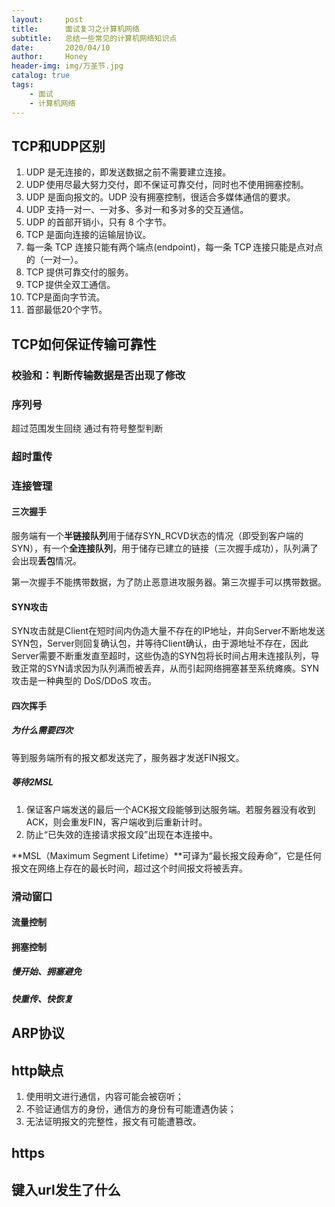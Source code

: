 ```yaml
---
layout:     post
title:      面试复习之计算机网络
subtitle:   总结一些常见的计算机网络知识点
date:       2020/04/10
author:     Honey				
header-img: img/万圣节.jpg
catalog: true 						
tags:
    - 面试
    - 计算机网络
---
```


## TCP和UDP区别

1. UDP 是无连接的，即发送数据之前不需要建立连接。
2. UDP 使用尽最大努力交付，即不保证可靠交付，同时也不使用拥塞控制。
3. UDP 是面向报文的。UDP 没有拥塞控制，很适合多媒体通信的要求。
4. UDP 支持一对一、一对多、多对一和多对多的交互通信。
5. UDP 的首部开销小，只有 8 个字节。
6. TCP 是面向连接的运输层协议。
7. 每一条 TCP 连接只能有两个端点(endpoint)，每一条 TCP 连接只能是点对点的（一对一）。
8. TCP 提供可靠交付的服务。
9. TCP 提供全双工通信。
10. TCP是面向字节流。  
11. 首部最低20个字节。

## TCP如何保证传输可靠性

### 校验和：判断传输数据是否出现了修改

### 序列号

超过范围发生回绕
通过有符号整型判断

### 超时重传

### 连接管理

#### 三次握手

服务端有一个**半链接队列**用于储存SYN_RCVD状态的情况（即受到客户端的SYN），有一个**全连接队列**，用于储存已建立的链接（三次握手成功），队列满了会出现**丢包**情况。

第一次握手不能携带数据，为了防止恶意进攻服务器。第三次握手可以携带数据。

#### SYN攻击

SYN攻击就是Client在短时间内伪造大量不存在的IP地址，并向Server不断地发送SYN包，Server则回复确认包，并等待Client确认，由于源地址不存在，因此Server需要不断重发直至超时，这些伪造的SYN包将长时间占用未连接队列，导致正常的SYN请求因为队列满而被丢弃，从而引起网络拥塞甚至系统瘫痪。SYN 攻击是一种典型的 DoS/DDoS 攻击。

#### 四次挥手

##### 为什么需要四次

等到服务端所有的报文都发送完了，服务器才发送FIN报文。

##### 等待2MSL

1. 保证客户端发送的最后一个ACK报文段能够到达服务端。若服务器没有收到ACK，则会重发FIN，客户端收到后重新计时。
2. 防止“已失效的连接请求报文段”出现在本连接中。

**MSL（Maximum Segment Lifetime）**可译为“最长报文段寿命”，它是任何报文在网络上存在的最长时间，超过这个时间报文将被丢弃。

### 滑动窗口

#### 流量控制

#### 拥塞控制

##### 慢开始、拥塞避免

##### 快重传、快恢复

## ARP协议

## http缺点

1. 使用明文进行通信，内容可能会被窃听；
2. 不验证通信方的身份，通信方的身份有可能遭遇伪装；
3. 无法证明报文的完整性，报文有可能遭篡改。

## https

## 键入url发生了什么
